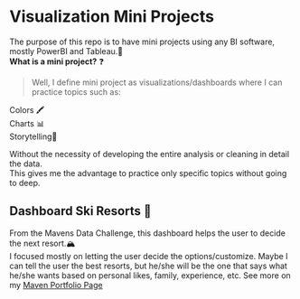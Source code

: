 # Visualization Mini Projects

The purpose of this repo is to have mini projects using any BI software, mostly PowerBI and Tableau.🎥  
**What is a mini project?** ❓  
 > Well, I define mini project as visualizations/dashboards where I can practice topics such as:

Colors 🖍  
Charts 📊  
Storytelling🧾  

Without the necessity of developing the entire analysis or cleaning in detail the data.  
This gives me the advantage to practice only specific topics without going to deep.

## Dashboard Ski Resorts 🎿
From the Mavens Data Challenge, this dashboard helps the user to decide the next resort.🏔  
I focused mostly on letting the user decide the options/customize.
Maybe I can tell the user the best resorts, but he/she will be the one that says what he/she wants based on personal likes, family, experience, etc.
See more on my [Maven Portfolio Page](https://www.mavenanalytics.io/project/2716)
